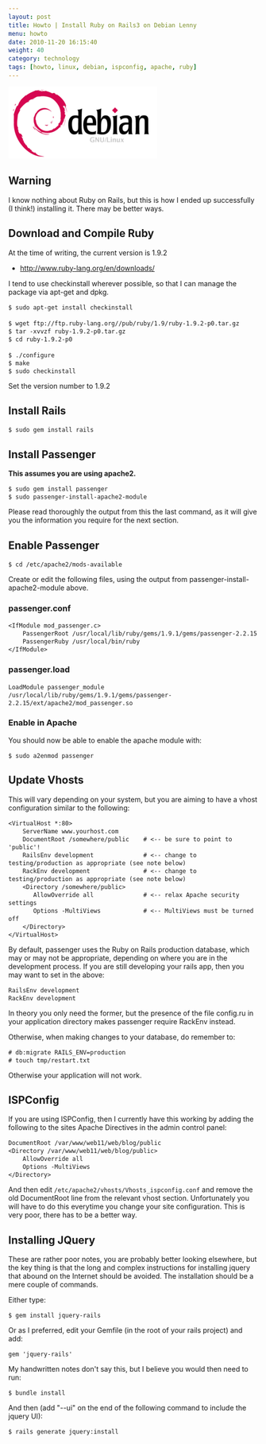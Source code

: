 ```yaml
---
layout: post
title: Howto | Install Ruby on Rails3 on Debian Lenny
menu: howto
date: 2010-11-20 16:15:40
weight: 40
category: technology
tags: [howto, linux, debian, ispconfig, apache, ruby]
---
```


<img src="/assets/debian_logo.png" class="image-right" alt="Debian">

## Warning

I know nothing about Ruby on Rails, but this is how I ended up successfully (I think!) installing it.  There may be better ways.

## Download and Compile Ruby

At the time of writing, the current version is 1.9.2

   * http://www.ruby-lang.org/en/downloads/

<!--more-->

I tend to use checkinstall wherever possible, so that I can manage the package via apt-get and dpkg.

    $ sudo apt-get install checkinstall

    $ wget ftp://ftp.ruby-lang.org//pub/ruby/1.9/ruby-1.9.2-p0.tar.gz
    $ tar -xvvzf ruby-1.9.2-p0.tar.gz
    $ cd ruby-1.9.2-p0

    $ ./configure
    $ make
    $ sudo checkinstall

Set the version number to 1.9.2

## Install Rails

    $ sudo gem install rails

## Install Passenger

**This assumes you are using apache2.**

    $ sudo gem install passenger
    $ sudo passenger-install-apache2-module

Please read thoroughly the output from this the last command, as it will give you the information you require for the next section.

## Enable Passenger

    $ cd /etc/apache2/mods-available

Create or edit the following files, using the output from passenger-install-apache2-module above.

### passenger.conf

    <IfModule mod_passenger.c>
        PassengerRoot /usr/local/lib/ruby/gems/1.9.1/gems/passenger-2.2.15
        PassengerRuby /usr/local/bin/ruby
    </IfModule>

### passenger.load

    LoadModule passenger_module /usr/local/lib/ruby/gems/1.9.1/gems/passenger-2.2.15/ext/apache2/mod_passenger.so

### Enable in Apache

You should now be able to enable the apache module with:

    $ sudo a2enmod passenger

## Update Vhosts

This will vary depending on your system, but you are aiming to have a vhost configuration similar to the following:

    <VirtualHost *:80>
        ServerName www.yourhost.com
        DocumentRoot /somewhere/public    # <-- be sure to point to 'public'!
        RailsEnv development              # <-- change to testing/production as appropriate (see note below)
        RackEnv development               # <-- change to testing/production as appropriate (see note below)
        <Directory /somewhere/public>
           AllowOverride all              # <-- relax Apache security settings
           Options -MultiViews            # <-- MultiViews must be turned off
        </Directory>
    </VirtualHost>

By default, passenger uses the Ruby on Rails production database, which may or may not be appropriate, depending on where you are in the development process.  If you are still developing your rails app, then you may want to set in the above:

    RailsEnv development
    RackEnv development

In theory you only need the former, but the presence of the file config.ru in your application directory makes passenger require RackEnv instead.

Otherwise, when making changes to your database, do remember to:

    # db:migrate RAILS_ENV=production
    # touch tmp/restart.txt

Otherwise your application will not work.

## ISPConfig

If you are using ISPConfig, then I currently have this working by adding the following to the sites Apache Directives in the admin control panel:

    DocumentRoot /var/www/web11/web/blog/public
    <Directory /var/www/web11/web/blog/public>
        AllowOverride all
        Options -MultiViews
    </Directory>

And then edit `/etc/apache2/vhosts/Vhosts_ispconfig.conf` and remove the old DocumentRoot line from the relevant vhost section.  Unfortunately you will have to do this everytime you change your site configuration.  This is very poor, there has to be a better way.

## Installing JQuery

These are rather poor notes, you are probably better looking elsewhere, but the key thing is that the long and complex instructions for installing jquery that abound on the Internet should be avoided.  The installation should be a mere couple of commands.

Either type:

    $ gem install jquery-rails

Or as I preferred, edit your Gemfile (in the root of your rails project) and add:

    gem 'jquery-rails'

My handwritten notes don't say this, but I believe you would then need to run:

    $ bundle install

And then (add "--ui" on the end of the following command to include the jquery UI):

    $ rails generate jquery:install

